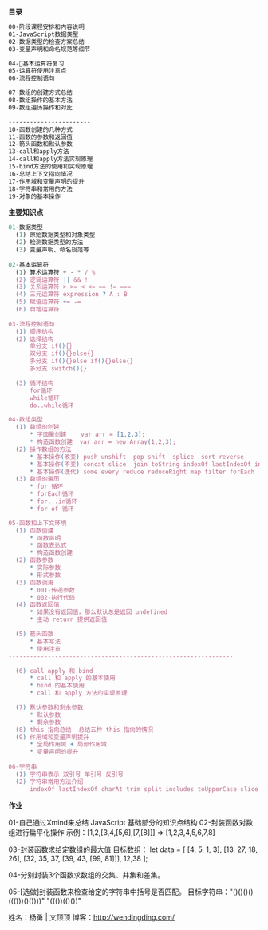 **目录**

```bash
00-阶段课程安排和内容说明
01-JavaScript数据类型
02-数据类型的检查方案总结
03-变量声明和命名规范等细节

04-基本运算符复习
05-运算符使用注意点
06-流程控制语句

07-数组的创建方式总结
08-数组操作的基本方法
09-数组遍历操作和对比

-----------------------
10-函数创建的几种方式
11-函数的参数和返回值
12-箭头函数和默认参数
13-call和apply方法
14-call和apply方法实现原理
15-bind方法的使用和实现原理
16-总结上下文指向情况
17-作用域和变量声明的提升
18-字符串和常用的方法
19-对象的基本操作
```

**主要知识点**
```javascript
01-数据类型
  (1) 原始数据类型和对象类型
  (2) 检测数据类型的方法
  (3) 变量声明、命名规范等
  
02-基本运算符
  (1) 算术运算符 + - * / %
  (2) 逻辑运算符 || && !
  (3) 关系运算符 > >= < <= == != === 
  (4) 三元运算符 expression ? A : B
  (5) 赋值运算符 += -=
  (6) 自增运算符 
  
03-流程控制语句
  (1) 顺序结构
  (2) 选择结构
      单分支 if(){}
      双分支 if(){}else{}
      多分支 if(){}else if(){}else{}
      多分支 switch(){}

  (3) 循环结构
      for循环
      while循环
      do..while循环

04-数组类型
  (1) 数组的创建
      * 字面量创建    var arr = [1,2,3];
      * 构造函数创建  var arr = new Array(1,2,3);
  (2) 操作数组的方法
      * 基本操作(改变) push unshift  pop shift  splice  sort reverse 
      * 基本操作(不变) concat slice  join toString indexOf lastIndexOf includes
      * 基本操作(迭代) some every reduce reduceRight map filter forEach
  (3) 数组的遍历
      * for 循环
      * forEach循环
      * for...in循环
      * for of 循环

05-函数和上下文环境
  (1) 函数创建
      * 函数声明
      * 函数表达式
      * 构造函数创建
  (2) 函数参数
      * 实际参数  
      * 形式参数
  (3) 函数调用
      * 001-传递参数
      * 002-执行代码
  (4) 函数返回值
      * 如果没有返回值，那么默认总是返回 undefined
      * 主动 return 提供返回值

  (5) 箭头函数
      * 基本写法
      * 使用注意
---------------------------------------------------------------

  (6) call apply 和 bind 
      * call 和 apply 的基本使用
      * bind 的基本使用
      * call 和 apply 方法的实现原理

  (7) 默认参数和剩余参数
      * 默认参数
      * 剩余参数
  (8) this 指向总结  总结五种 this 指向的情况
  (9) 作用域和变量声明提升
      * 全局作用域 + 局部作用域
      * 变量声明的提升
  
06-字符串
  (1) 字符串表示 双引号 单引号 反引号
  (2) 字符串常用方法介绍
      indexOf lastIndexOf charAt trim split includes toUpperCase slice 等

```

**作业**

01-自己通过Xmind来总结 JavaScript 基础部分的知识点结构
02-封装函数对数组进行扁平化操作
    示例：[1,2,[3,4,[5,6],[7,[8]]] => [1,2,3,4,5,6,7,8]

03-封装函数求给定数组的最大值
    目标数组：
    let data = [
            [4, 5, 1, 3],
            [13, 27, 18, 26],
            [32, 35, 37, [39, 43, [99, 81]]],
            12,38
    ];

04-分别封装3个函数求数组的交集、并集和差集。

05-[选做]封装函数来检查给定的字符串中括号是否匹配。
    目标字符串："()()()()((()))()())))"    "((())(()())"


姓名：杨勇 | 文顶顶
博客：http://wendingding.com/

